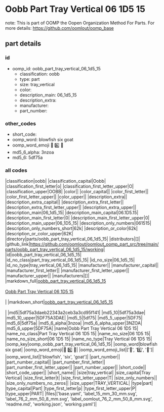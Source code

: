 # Oobb Part Tray Vertical 06 1D5 15  

note: This is part of OOMP the Oopen Organization Method For Parts. For more details: https://github.com/oomlout/oomp_base

##  part details





### id
* oomp_id: oobb_part_tray_vertical_06_1d5_15
  * classification: oobb
  * type: part
  * size: tray_vertical
  * color: 
  * description_main: 06_1d5_15
  * description_extra: 
  * manufacturer: 
  * part_number: 

### other_codes
* short_code: 
* oomp_word: blowfish six goat
* oomp_word_emoji :blowfish: :six: :goat:
* md5_6_alpha: 3nzoa
* md5_6: 5df75a

### all codes 
|classification|oobb|
|classification_capital|Oobb|
|classification_first_letter|o|
|classification_first_letter_upper|O|
|classification_upper|OOBB|
|color||
|color_capital||
|color_first_letter||
|color_first_letter_upper||
|color_upper||
|description_extra||
|description_extra_capital||
|description_extra_first_letter||
|description_extra_first_letter_upper||
|description_extra_upper||
|description_main|06_1d5_15|
|description_main_capital|06.1D5.15|
|description_main_first_letter|0|
|description_main_first_letter_upper|0|
|description_main_upper|06_1D5_15|
|description_only_numbers|061515|
|description_only_numbers_short|62k|
|description_or_color|62k|
|description_or_color_upper|62K|
|directory|parts/oobb_part_tray_vertical_06_1d5_15|
|distributors|[]|
|github_link|https://github.com/oomlout/oomlout_oomp_part_src/tree/main/parts/oobb_part_tray_vertical_06_1d5_15/working|
|id|oobb_part_tray_vertical_06_1d5_15|
|id_no_class|part_tray_vertical_06_1d5_15|
|id_no_size|06_1d5_15|
|id_no_type|tray_vertical_06_1d5_15|
|manufacturer||
|manufacturer_capital||
|manufacturer_first_letter||
|manufacturer_first_letter_upper||
|manufacturer_upper||
|manufacturers|[]|
|markdown_full|[oobb_part_tray_vertical_06_1d5_15](https://github.com/oomlout/oomlout_oomp_part_src/tree/main/parts/oobb_part_tray_vertical_06_1d5_15/working)<br>[](https://github.com/oomlout/oomlout_oomp_part_src/tree/main/parts/oobb_part_tray_vertical_06_1d5_15/working)<br>[Oobb Part Tray Vertical 06 1D5 15](https://github.com/oomlout/oomlout_oomp_part_src/tree/main/parts/oobb_part_tray_vertical_06_1d5_15/working)<br><br>|
|markdown_short|[oobb_part_tray_vertical_06_1d5_15](https://github.com/oomlout/oomlout_oomp_part_src/tree/main/parts/oobb_part_tray_vertical_06_1d5_15/working)<br><br>|
|md5|5df75a3daeb22343a2ceb3a3cd95f141|
|md5_10|5df75a3dae|
|md5_10_upper|5DF75A3DAE|
|md5_5|5df75|
|md5_5_upper|5DF75|
|md5_6|5df75a|
|md5_6_alpha|3nzoa|
|md5_6_alpha_upper|3NZOA|
|md5_6_upper|5DF75A|
|name|Oobb Part Tray Vertical 06 1D5 15|
|name_no_class|Part Tray Vertical 06 1D5 15|
|name_no_size|06 1D5 15|
|name_no_size_short|06 1D5 15|
|name_no_type|Tray Vertical 06 1D5 15|
|oomp_key|oomp_oobb_part_tray_vertical_06_1d5_15|
|oomp_word|blowfish six goat|
|oomp_word_emoji|:blowfish: :six: :goat:|
|oomp_word_emoji_list|[':blowfish:', ':six:', ':goat:']|
|oomp_word_list|['blowfish', 'six', 'goat']|
|part_number||
|part_number_capital||
|part_number_first_letter||
|part_number_first_letter_upper||
|part_number_upper||
|short_code||
|short_code_upper||
|short_name||
|size|tray_vertical|
|size_capital|Tray Vertical|
|size_first_letter|t|
|size_first_letter_upper|T|
|size_only_numbers||
|size_only_numbers_no_zeros||
|size_upper|TRAY_VERTICAL|
|type|part|
|type_capital|Part|
|type_first_letter|p|
|type_first_letter_upper|P|
|type_upper|PART|
|files|['base.yaml', 'label_15_mm_30_mm.svg', 'label_76_2_mm_50_8_mm.svg', 'label_oomlout_76_2_mm_50_8_mm.svg', 'readme.md', 'working.json', 'working.yaml']|
